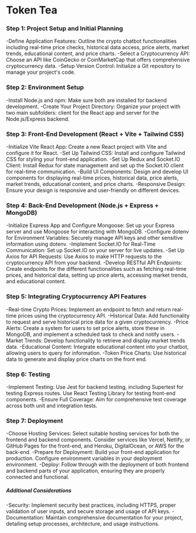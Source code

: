 # Token Tea
### Step 1: Project Setup and Initial Planning
-Define Application Features: Outline the crypto chatbot functionalities including real-time price checks, historical data access, price alerts, market trends, educational content, and price charts.
-Select a Cryptocurrency API: Choose an API like CoinGecko or CoinMarketCap that offers comprehensive cryptocurrency data.
-Setup Version Control: Initialize a Git repository to manage your project's code.
### Step 2: Environment Setup
-Install Node.js and npm: Make sure both are installed for backend development.
-Create Your Project Directory: Organize your project with two main subfolders: client for the React app and server for the Node.js/Express backend.
### Step 3: Front-End Development (React + Vite + Tailwind CSS)
-Initialize Vite React App: Create a new React project with Vite and configure it for React.
-Set Up Tailwind CSS: Install and configure Tailwind CSS for styling your front-end application.
-Set Up Redux and Socket.IO Client: Install Redux for state management and set up the Socket.IO client for real-time communication.
-Build UI Components: Design and develop UI components for displaying real-time prices, historical data, price alerts, market trends, educational content, and price charts.
-Responsive Design: Ensure your design is responsive and user-friendly on different devices.
### Step 4: Back-End Development (Node.js + Express + MongoDB)
-Initialize Express App and Configure Mongoose: Set up your Express server and use Mongoose for interacting with MongoDB.
-Configure dotenv for Environment Variables: Securely manage API keys and other sensitive information using dotenv.
-Implement Socket.IO for Real-Time Communication: Set up Socket.IO on your server for live updates.
-Set Up Axios for API Requests: Use Axios to make HTTP requests to the cryptocurrency API from your backend.
-Develop RESTful API Endpoints: Create endpoints for the different functionalities such as fetching real-time prices, and historical data, setting up price alerts, accessing market trends, and educational content.
### Step 5: Integrating Cryptocurrency API Features
-Real-time Crypto Prices: Implement an endpoint to fetch and return real-time prices using the cryptocurrency API.
-Historical Data: Add functionality to request and serve historical price data for a given cryptocurrency.
-Price Alerts: Create a system for users to set price alerts, store these in MongoDB, and implement a scheduled task to check and notify users.
-Market Trends: Develop functionality to retrieve and display market trends data.
-Educational Content: Integrate educational content into your chatbot, allowing users to query for information.
-Token Price Charts: Use historical data to generate and display price charts on the front end.
### Step 6: Testing
-Implement Testing: Use Jest for backend testing, including Supertest for testing Express routes. Use React Testing Library for testing front-end components.
-Ensure Full Coverage: Aim for comprehensive test coverage across both unit and integration tests.
### Step 7: Deployment
-Choose Hosting Services: Select suitable hosting services for both the frontend and backend components. Consider services like Vercel, Netlify, or GitHub Pages for the front-end, and Heroku, DigitalOcean, or AWS for the back-end.
-Prepare for Deployment: Build your front-end application for production. Configure environment variables in your deployment environment.
-Deploy: Follow through with the deployment of both frontend and backend parts of your application, ensuring they are properly connected and functional.
##### Additional Considerations
-Security: Implement security best practices, including HTTPS, proper validation of user inputs, and secure storage and usage of API keys.
-Documentation: Maintain comprehensive documentation for your project, detailing setup processes, architecture, and usage instructions.
